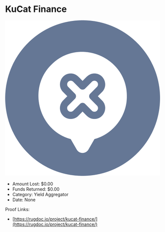 # KuCat Finance
![KuCat Finance](/rektimages/KuCat-Finance.png)
- Amount Lost: $0.00
- Funds Returned: $0.00
- Category: Yield Aggregator
- Date: None



Proof Links:
- [https://rugdoc.io/project/kucat-finance/](https://rugdoc.io/project/kucat-finance/)


